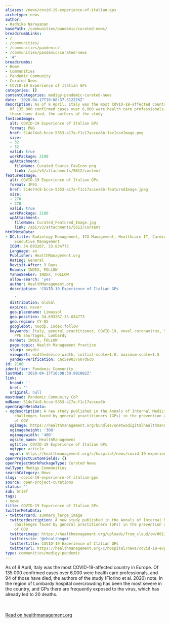 ```yaml
---
aliases: /news/covid-19-experience-of-italian-gps
archetype: news
author:
- Radhika Narayanan
basePath: /communities/pandemic/curated-news/
breadcrumbLinks:
- /
- /communities/
- /communities/pandemic/
- /communities/pandemic/curated-news
- '#'
breadcrumbs:
- Home
- Communities
- Pandemic Community
- Curated News
- COVID-19 Experience of Italian GPs
categories: []
contentCategories: medigy-pandemic-curated-news
date: '2020-04-17T10:08:37.312276Z'
description: As of 8 April, Italy was the most COVID-19-affected country in Europe.
  Of 135 000 confirmed cases over 6,000 were health care professionals, and 94 of
  those have died, the authors of the study
favIconImage:
  alt: COVID-19 Experience of Italian GPs
  format: PNG
  href: 514e74c8-bcce-5353-a17a-f1c17accea6b-favIconImage.png
  size:
  - 32
  - 32
  valid: true
  workPackage: 2100
  wpAttachment:
    fileName: Curated_Source_FavIcon.png
    link: /api/v3/attachments/5612/content
featuredImage:
  alt: COVID-19 Experience of Italian GPs
  format: JPEG
  href: 514e74c8-bcce-5353-a17a-f1c17accea6b-featuredImage.jpeg
  size:
  - 270
  - 270
  valid: true
  workPackage: 2100
  wpAttachment:
    fileName: Curated_Featured_Image.jpg
    link: /api/v3/attachments/5613/content
htmlMetaData:
- DC.title: Radiology Management, ICU Management, Healthcare IT, Cardiology Management,
    Executive Management
  ICBM: 34.693267, 33.034773
  Language: en
  Publisher: HealthManagement.org
  Rating: General
  Revisit-After: 3 Days
  Robots: INDEX, FOLLOW
  YahooSeeker: INDEX, FOLLOW
  allow-search: 'yes'
  author: HealthManagement.org
  description: 'COVID-19 Experience of Italian GPs

    '
  distribution: Global
  expires: never
  geo.placename: Limassol
  geo.position: 34.693267;33.034773
  geo.region: CY-05
  googlebot: noodp, index,follow
  keywords: Italy, general practitioner, COVID-19, novel coronavirus, SARS-CoV-2,
    PPE shortages, Lombardy
  msnbot: INDEX, FOLLOW
  page-topic: Health Management Practice
  slurp: noydir
  viewport: width=device-width, initial-scale=1.0, maximum-scale=1.5
  yandex-verification: cac5e9037607d6c0
id: 2100
identifier: Pandemic Community
lastMod: '2020-04-17T10:08:39.981082Z'
link:
  brand: ''
  href: ''
  original: null
mastHead: Pandemic Community CoP
mdName: 514e74c8-bcce-5353-a17a-f1c17accea6b
openGraphMetaData:
- ogdescription: A new study published in the Annals of Internal Medicine assesses
    challenges faced by general practitioners (GPs) in the prevention and management
    of COV
  ogimage: https://healthmanagement.org/bundles/onetwodigitalhealthmanagement/img/healthmanagement_logo_square.jpg
  ogimageheight: '300'
  ogimagewidth: '400'
  ogsite_name: HealthManagement
  ogtitle: COVID-19 Experience of Italian GPs
  ogtype: article
  ogurl: https://healthmanagement.org/c/hospital/news/covid-19-experience-of-italian-gps
openProjectCustomFields: {}
openProjectWorkPackageType: Curated News
owlType: Medigy Communities
searchCategory: News
slug: -covid-19-experience-of-italian-gps
source: open-project-curations
status: ''
sub: brief
tags:
- news
title: COVID-19 Experience of Italian GPs
twitterMetaData:
- twittercard: summary_large_image
  twitterdescription: A new study published in the Annals of Internal Medicine assesses
    challenges faced by general practitioners (GPs) in the prevention and management
    of COV
  twitterimage: https://healthmanagement.org/uploads/from_cloud/cw/00116632_cw_image_wi_260622e67fa6388992217a5d4119409d.jpg
  twittersite: '@ehealthmgmt'
  twittertitle: COVID-19 Experience of Italian GPs
  twitterurl: https://healthmanagement.org/c/hospital/news/covid-19-experience-of-italian-gps
type: communities/medigy-pandemic
---
```


As of 8 April, Italy was the most COVID-19-affected country in Europe. Of 135 000 confirmed cases over 6,000 were health care professionals, and 94 of those have died, the authors of the study (Fiorino et al. 2020) note. In the region of Lombardy hospital overcrowding has been the most severe in the country, and GPs there are frequently exposed to the virus, which has already led to 20 deaths.

<br><br><a target="_blank" href=https://healthmanagement.org/c/hospital/news/covid-19-experience-of-italian-gps>Read on healthmanagement.org</a>